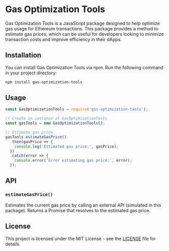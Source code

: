 # Gas Optimization Tools

Gas Optimization Tools is a JavaScript package designed to help optimize gas usage for Ethereum transactions. This package provides a method to estimate gas prices, which can be useful for developers looking to minimize transaction costs and improve efficiency in their dApps.

## Installation

You can install Gas Optimization Tools via npm. Run the following command in your project directory:

```bash
npm install gas-optimization-tools
```

## Usage

```javascript
const GasOptimizationTools = require('gas-optimization-tools');

// Create an instance of GasOptimizationTools
const gasTools = new GasOptimizationTools();

// Estimate gas price
gasTools.estimateGasPrice()
  .then(gasPrice => {
    console.log('Estimated gas price:', gasPrice);
  })
  .catch(error => {
    console.error('Error estimating gas price:', error);
  });
```

## API

### `estimateGasPrice()`

Estimates the current gas price by calling an external API (simulated in this package). Returns a Promise that resolves to the estimated gas price.

## License

This project is licensed under the MIT License - see the [LICENSE](LICENSE) file for details.
